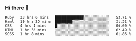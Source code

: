 ### Hi there 👋

<!--START_SECTION:waka-->
```text
Ruby   33 hrs 6 mins   █████████████░░░░░░░░░░░░   53.71 % 
Haml   19 hrs 25 mins  ████████░░░░░░░░░░░░░░░░░   31.52 % 
CSS    4 hrs 4 mins    █░░░░░░░░░░░░░░░░░░░░░░░░   06.60 % 
HTML   1 hr 32 mins    ░░░░░░░░░░░░░░░░░░░░░░░░░   02.49 % 
SCSS   1 hr 8 mins     ░░░░░░░░░░░░░░░░░░░░░░░░░   01.86 %
```
<!--END_SECTION:waka-->

<!--
**jubaan/jubaan** is a ✨ _special_ ✨ repository because its `README.md` (this file) appears on your GitHub profile.

Here are some ideas to get you started:

- 🔭 I’m currently working on ...
- 🌱 I’m currently learning ...
- 👯 I’m looking to collaborate on ...
- 🤔 I’m looking for help with ...
- 💬 Ask me about ...
- 📫 How to reach me: ...
- 😄 Pronouns: ...
- ⚡ Fun fact: ...
-->
